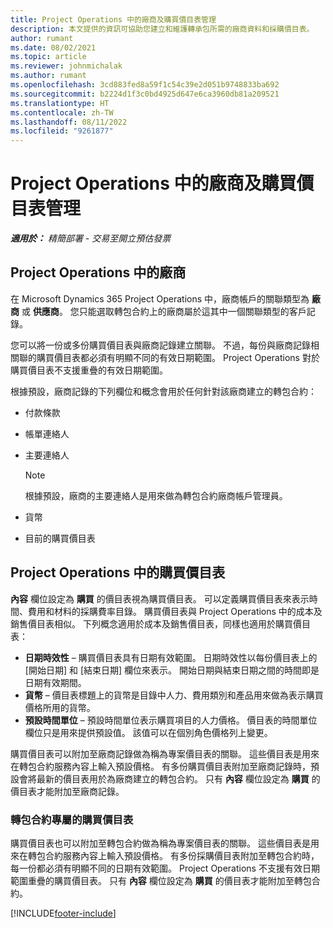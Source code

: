 ```yaml
---
title: Project Operations 中的廠商及購買價目表管理
description: 本文提供的資訊可協助您建立和維護轉承包所需的廠商資料和採購價目表。
author: rumant
ms.date: 08/02/2021
ms.topic: article
ms.reviewer: johnmichalak
ms.author: rumant
ms.openlocfilehash: 3cd883fed8a59f1c54c39e2d051b9748833ba692
ms.sourcegitcommit: b2224d1f3c0bd4925d647e6ca3960db81a209521
ms.translationtype: HT
ms.contentlocale: zh-TW
ms.lasthandoff: 08/11/2022
ms.locfileid: "9261877"
---
```

# <a name="vendor-and-purchase-price-list-management-in-project-operations"></a>Project Operations 中的廠商及購買價目表管理


_**適用於：** 精簡部署 - 交易至開立預估發票_

## <a name="vendors-in-project-operations"></a>Project Operations 中的廠商

在 Microsoft Dynamics 365 Project Operations 中，廠商帳戶的關聯類型為 **廠商** 或 **供應商**。 您只能選取轉包合約上的廠商屬於這其中一個關聯類型的客戶記錄。

您可以將一份或多份購買價目表與廠商記錄建立關聯。 不過，每份與廠商記錄相關聯的購買價目表都必須有明顯不同的有效日期範圍。 Project Operations 對於購買價目表不支援重疊的有效日期範圍。

根據預設，廠商記錄的下列欄位和概念會用於任何針對該廠商建立的轉包合約：

- 付款條款
- 帳單連絡人
- 主要連絡人

    > [!NOTE]
    > 根據預設，廠商的主要連絡人是用來做為轉包合約廠商帳戶管理員。

- 貨幣
- 目前的購買價目表

## <a name="purchase-price-lists-in-project-operations"></a>Project Operations 中的購買價目表

**內容** 欄位設定為 **購買** 的價目表視為購買價目表。 可以定義購買價目表來表示時間、費用和材料的採購費率目錄。 購買價目表與 Project Operations 中的成本及銷售價目表相似。 下列概念適用於成本及銷售價目表，同樣也適用於購買價目表：

- **日期時效性** – 購買價目表具有日期有效範圍。 日期時效性以每份價目表上的 [開始日期] 和 [結束日期] 欄位來表示。 開始日期與結束日期之間的時間即是日期有效期間。
- **貨幣** – 價目表標題上的貨幣是目錄中人力、費用類別和產品用來做為表示購買價格所用的貨幣。
- **預設時間單位** – 預設時間單位表示購買項目的人力價格。 價目表的時間單位欄位只是用來提供預設值。 該值可以在個別角色價格列上變更。

購買價目表可以附加至廠商記錄做為稱為專案價目表的關聯。 這些價目表是用來在轉包合約服務內容上輸入預設價格。 有多份購買價目表附加至廠商記錄時，預設會將最新的價目表用於為廠商建立的轉包合約。 只有 **內容** 欄位設定為 **購買** 的價目表才能附加至廠商記錄。

### <a name="subcontract-specific-purchase-price-lists"></a>轉包合約專屬的購買價目表

購買價目表也可以附加至轉包合約做為稱為專案價目表的關聯。 這些價目表是用來在轉包合約服務內容上輸入預設價格。 有多份採購價目表附加至轉包合約時，每一份都必須有明顯不同的日期有效範圍。 Project Operations 不支援有效日期範圍重疊的購買價目表。 只有 **內容** 欄位設定為 **購買** 的價目表才能附加至轉包合約。

[!INCLUDE[footer-include](../../includes/footer-banner.md)]
